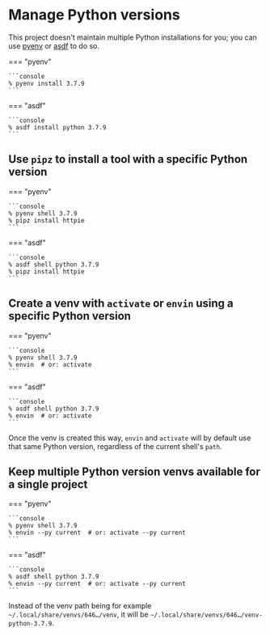 # Manage Python versions

This project doesn't maintain multiple Python installations for you; you can use [pyenv](https://github.com/pyenv/pyenv) or [asdf](https://asdf-vm.com/) to do so.

=== "pyenv"

    ```console
    % pyenv install 3.7.9
    ```

=== "asdf"

    ```console
    % asdf install python 3.7.9
    ```

## Use `pipz` to install a tool with a specific Python version

=== "pyenv"

    ```console
    % pyenv shell 3.7.9
    % pipz install httpie
    ```

=== "asdf"

    ```console
    % asdf shell python 3.7.9
    % pipz install httpie
    ```

## Create a venv with `activate` or `envin` using a specific Python version

=== "pyenv"

    ```console
    % pyenv shell 3.7.9
    % envin  # or: activate
    ```

=== "asdf"

    ```console
    % asdf shell python 3.7.9
    % envin  # or: activate
    ```

Once the venv is created this way,
`envin` and `activate` will by default use that same Python version,
regardless of the current shell's `path`.

## Keep multiple Python version venvs available for a single project

=== "pyenv"

    ```console
    % pyenv shell 3.7.9
    % envin --py current  # or: activate --py current
    ```

=== "asdf"

    ```console
    % asdf shell python 3.7.9
    % envin --py current  # or: activate --py current
    ```

Instead of the venv path being for example `~/.local/share/venvs/646…/venv`,
it will be `~/.local/share/venvs/646…/venv-python-3.7.9`.
